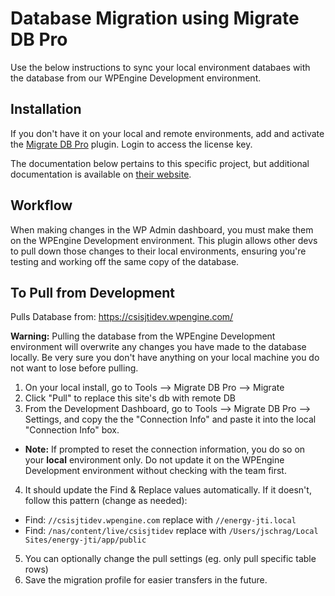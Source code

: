 # Database Migration using Migrate DB Pro

Use the below instructions to sync your local environment databaes with the database from our WPEngine Development environment.

## Installation

If you don't have it on your local and remote environments, add and activate the [Migrate DB Pro](https://deliciousbrains.com/wp-migrate-db-pro/) plugin. Login to access the license key.

The documentation below pertains to this specific project, but additional documentation is available on [their website](https://deliciousbrains.com/wp-migrate-db-pro/doc/quick-start-guide/).

## Workflow

When making changes in the WP Admin dashboard, you must make them on the WPEngine Development environment. This plugin allows other devs to pull down those changes to their local environments, ensuring you're testing and working off the same copy of the database.

## To Pull from Development

Pulls Database from: https://csisjtidev.wpengine.com/

**Warning:** Pulling the database from the WPEngine Development environment will overwrite any changes you have made to the database locally. Be very sure you don't have anything on your local machine you do not want to lose before pulling.

1. On your local install, go to Tools --> Migrate DB Pro --> Migrate
2. Click "Pull" to replace this site's db with remote DB
3. From the Development Dashboard, go to Tools --> Migrate DB Pro --> Settings, and copy the the "Connection Info" and paste it into the local "Connection Info" box.
  - **Note:** If prompted to reset the connection information, you do so on your **local** environment only. Do not update it on the WPEngine Development environment without checking with the team first.

4. It should update the Find & Replace values automatically. If it doesn't, follow this pattern (change as needed):

- Find: `//csisjtidev.wpengine.com` replace with `//energy-jti.local`
- Find: `/nas/content/live/csisjtidev` replace with `/Users/jschrag/Local Sites/energy-jti/app/public`

5. You can optionally change the pull settings (eg. only pull specific table rows)
6. Save the migration profile for easier transfers in the future.
